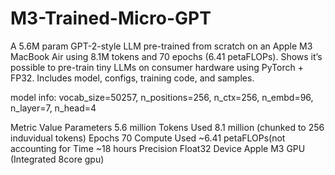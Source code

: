 # M3-Trained-Micro-GPT
A 5.6M param GPT-2-style LLM pre-trained from scratch on an Apple M3 MacBook Air using 8.1M tokens and 70 epochs (6.41 petaFLOPs). Shows it’s possible to pre-train tiny LLMs on consumer hardware using PyTorch + FP32. Includes model, configs, training code, and samples.

model info:
            vocab_size=50257,
            n_positions=256,
            n_ctx=256,
            n_embd=96,
            n_layer=7,
            n_head=4

Metric          Value
Parameters      5.6 million
Tokens Used     8.1 million (chunked to 256 induvidual tokens)
Epochs          70
Compute Used    ~6.41 petaFLOPs(not accounting for 
Time            ~18 hours
Precision       Float32
Device          Apple M3 GPU (Integrated 8core gpu)


